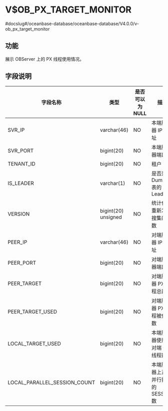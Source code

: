 V$OB_PX_TARGET_MONITOR
===========================================
#docslug#/oceanbase-database/oceanbase-database/V4.0.0/v-ob_px_target_monitor

功能 
-------------------

展示 OBServer 上的 PX 线程使用情况。

字段说明
----------------------

|             字段名称             |         类型          | 是否可以为 NULL |    描述     |
|------------------------------|---------------------|------------|-----------|
| SVR_IP                       | varchar(46)         | NO         | 本端服务器 IP 地址 |
| SVR_PORT                     | bigint(20)          | NO         | 本端服务器端口号    |
| TENANT_ID                    | bigint(20)          | NO         | 租户 ID     |
| IS_LEADER                    | varchar(1)          | NO         | 是否是 Dummy 表的 Leader          |
| VERSION                      | bigint(20) unsigned | NO         | 统计信息重新发起搜集的次数          |
| PEER_IP                      | varchar(46)         | NO         | 对端服务器 IP 地址          |
| PEER_PORT                    | bigint(20)          | NO         | 对端服务器端口号          |
| PEER_TARGET                  | bigint(20)          | NO         | 对端服务器 PX 线程总数          |
| PEER_TARGET_USED             | bigint(20)          | NO         | 对端服务器 PX 线程被使用数          |
| LOCAL_TARGET_USED            | bigint(20)          | NO         | 本端服务器使用的对端 PX 线程数          |
| LOCAL_PARALLEL_SESSION_COUNT | bigint(20)          | NO         | 本端服务器上正在并行执行的 SESSION 数          |
